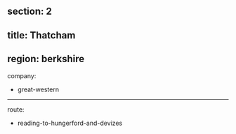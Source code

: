 section: 2
----
title: Thatcham
----
region: berkshire
----
company:
- great-western
----
route:
- reading-to-hungerford-and-devizes
